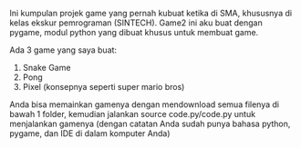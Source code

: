 Ini kumpulan projek game yang pernah kubuat ketika di SMA, khususnya di kelas ekskur pemrograman (SINTECH).
Game2 ini aku buat dengan pygame, modul python yang dibuat khusus untuk membuat game.

Ada 3 game yang saya buat:
1. Snake Game
2. Pong
3. Pixel (konsepnya seperti super mario bros)

Anda bisa memainkan gamenya dengan mendownload semua filenya di bawah 1 folder, kemudian jalankan source code.py/code.py untuk menjalankan gamenya (dengan catatan Anda sudah punya bahasa python, pygame, dan IDE di dalam komputer Anda)
